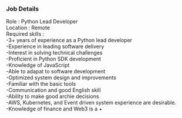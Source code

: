 ### **Job Details**
Role : Python Lead Developer
<br/>
Location : Remote
<br/>
Required skills :
<br/>
-3+ years of experience as a Python lead developer
<br/>
-Experience in leading software delivery
<br/>
-Interest in solving technical challenges
<br/>
-Proficient in Python SDK development
<br/>
-Knowledge of JavaScript
<br/>
-Able to adapat to software development 
<br/>
-Optimized system design and improvements
<br/>
-Familiar with the basic tools
<br/>
-Communication and good English skill
<br/>
-Ability to make good archie decisions
<br/>
-AWS, Kubernetes, and Event driven system experience are desirable.
<br/>
-Knowledge of finance and Web3 is a +